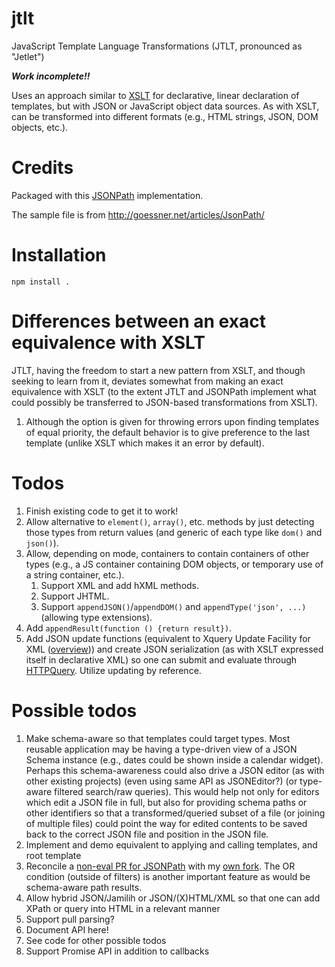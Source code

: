 # jtlt

JavaScript Template Language Transformations (JTLT, pronounced as "Jetlet")

***Work incomplete!!***

Uses an approach similar to [XSLT](http://www.w3.org/Style/XSL/) for
declarative, linear declaration of templates, but with JSON or JavaScript
object data sources. As with XSLT, can be transformed into different
formats (e.g., HTML strings, JSON, DOM objects, etc.).

# Credits

Packaged with this [JSONPath](https://github.com/s3u/JSONPath)
implementation.

The sample file is from http://goessner.net/articles/JsonPath/

# Installation

```
npm install .
```

# Differences between an exact equivalence with XSLT

JTLT, having the freedom to start a new pattern from XSLT, and though
seeking to learn from it, deviates somewhat from making an exact
equivalence with XSLT (to the extent JTLT and JSONPath implement
what could possibly be transferred to JSON-based transformations
from XSLT).

1. Although the option is given for throwing errors upon finding templates of equal priority, the default behavior is to give preference to the last template (unlike XSLT which makes it an error by default).


# Todos

1. Finish existing code to get it to work!
1. Allow alternative to `element()`, `array()`, etc. methods by just detecting those types from return values (and generic of each type like `dom()` and `json()`).
1. Allow, depending on mode, containers to contain containers of other
types (e.g., a JS container containing DOM objects, or temporary use
of a string container, etc.).
    1. Support XML and add hXML methods.
    1. Support JHTML.
    1. Support `appendJSON()`/`appendDOM()` and `appendType('json', ...)` (allowing type extensions).
1. Add `appendResult(function () {return result})`.
1. Add JSON update functions (equivalent to Xquery Update Facility for
XML ([overview](http://www.xmlplease.com/xquery-update))) and create
JSON serialization (as with XSLT expressed itself in declarative XML)
so one can submit and evaluate
through [HTTPQuery](https://github.com/brettz9/httpquery). Utilize updating by reference.

# Possible todos

1. Make schema-aware so that templates could target types. Most reusable application may be having a type-driven view of a JSON Schema instance (e.g., dates could be shown inside a calendar widget). Perhaps this schema-awareness could also drive a JSON editor (as with other existing projects) (even using same API as JSONEditor?) (or type-aware filtered search/raw queries). This would help not only for editors which edit a JSON file in full, but also for providing schema paths or other identifiers so that a transformed/queried subset of a file (or joining of multiple files) could point the way for edited contents to be saved back to the correct JSON file and position in the JSON file.
1. Implement and demo equivalent to applying and calling templates, and root template
1. Reconcile a [non-eval PR for JSONPath](https://github.com/s3u/JSONPath/pull/4) with my [own fork](https://github.com/brettz9/JSONPath). The OR condition (outside of filters) is another important feature as would be schema-aware path results.
1. Allow hybrid JSON/Jamilih or JSON/(X)HTML/XML so that one can add XPath or query into HTML in a relevant manner
1. Support pull parsing?
1. Document API here!
1. See code for other possible todos
1. Support Promise API in addition to callbacks
